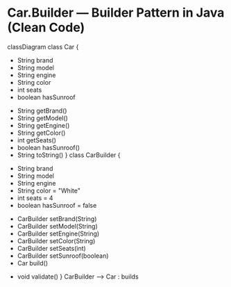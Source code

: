 # Car.Builder — Builder Pattern in Java (Clean Code)
classDiagram
class Car {
  - String brand
  - String model
  - String engine
  - String color
  - int seats
  - boolean hasSunroof
  + String getBrand()
  + String getModel()
  + String getEngine()
  + String getColor()
  + int getSeats()
  + boolean hasSunroof()
  + String toString()
}
class CarBuilder {
  - String brand
  - String model
  - String engine
  - String color = "White"
  - int seats = 4
  - boolean hasSunroof = false
  + CarBuilder setBrand(String)
  + CarBuilder setModel(String)
  + CarBuilder setEngine(String)
  + CarBuilder setColor(String)
  + CarBuilder setSeats(int)
  + CarBuilder setSunroof(boolean)
  + Car build()
  - void validate()
}
CarBuilder --> Car : builds

